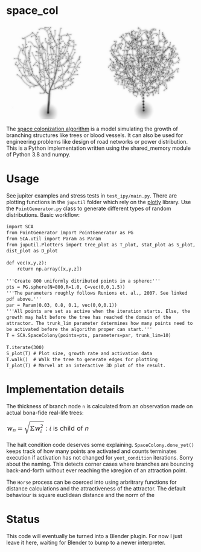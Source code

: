 # space_col
![](docs/trees_small.png)

The [space colonization algorithm](http://www.algorithmicbotany.org/papers/colonization.egwnp2007.large.pdf) is a model simulating the growth of branching structures like trees or blood vessels. It can also be used for engineering problems like design of road networks or power distribution. This is a Python implementation written using the shared_memory module of Python 3.8 and numpy.

# Usage

See jupiter examples and stress tests in `test_ipy/main.py`. There are plotting functions in the `juputil` folder which rely on the [plotly](https://plotly.com) library. Use the `PointGenerator.py` class to generate different types of random distributions. Basic workflow:

```
import SCA
from PointGenerator import PointGenerator as PG
from SCA.util import Param as Param
from juputil.Plotters import tree_plot as T_plot, stat_plot as S_plot, dist_plot as D_plot

def vec(x,y,z):
    return np.array([x,y,z])

'''Create 800 uniformly ditributed points in a sphere:'''
pts = PG.sphere(N=800,R=1.0, C=vec(0,0,1.5)) 
'''The parameters roughly follows Runions et. al., 2007. See linked pdf above.'''
par = Param(0.03, 0.8, 0.1, vec(0,0,0.1))
'''All points are set as active when the iteration starts. Else, the growth may halt before the tree has reached the domain of the attractor. The trunk_lim parameter determines how many points need to be activated before the algorithm proper can start.'''
T = SCA.SpaceColony(points=pts, parameters=par, trunk_lim=10)

T.iterate(300)
S_plot(T) # Plot size, growth rate and activation data
T.walk()  # Walk the tree to generate edges for plotting
T_plot(T) # Marvel at an interactive 3D plot of the result.

```

# Implementation details

The thickness of branch node `n` is calculated from an observation made on actual bona-fide real-life trees: 

![](docs/w.png)

The halt condition code deserves some explaining. `SpaceColony.done_yet()` keeps track of how many points are activated and counts terminates execution if activation has not changed for `yeet_condition` iterations. Sorry about the naming. This detects corner cases where branches are bouncing back-and-forth without ever reaching the `kD`region of an attraction point. 

The `Horse` process can be coerced into using arbritrary functions for distance calculations and the attractiveness of the attractor. The default behaviour is square euclidean distance and the norm of the 

# Status
 This code will eventually be turned into a Blender plugin. For now I just leave it here, waiting for Blender to bump to a newer interpreter. 